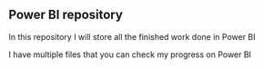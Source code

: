 ## Power BI repository

In this repository I will store all the finished work done in Power BI

I have multiple files that you can check my progress on Power BI



